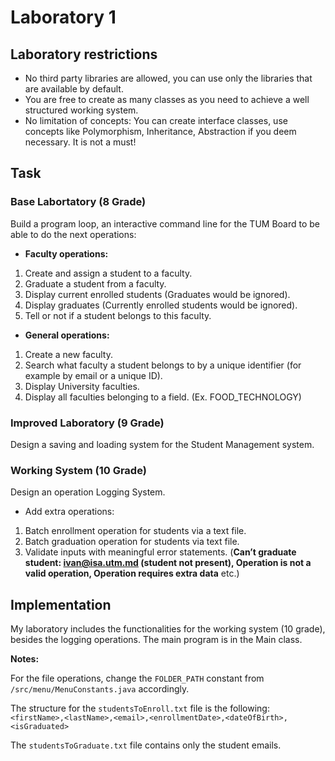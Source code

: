 # Laboratory 1

## Laboratory restrictions

- No third party libraries are allowed, you can use only the libraries that are available by default.
- You are free to create as many classes as you need to achieve a well structured working system.
- No limitation of concepts: You can create interface classes, use concepts like Polymorphism, Inheritance, Abstraction if you deem necessary. It is not a must!

## Task

### Base Labortatory (8 Grade)

Build a program loop, an interactive command line for the TUM Board to be able to do the next operations:

- **Faculty operations:**

1. Create and assign a student to a faculty.
2. Graduate a student from a faculty.
3. Display current enrolled students (Graduates would be ignored).
4. Display graduates (Currently enrolled students would be ignored).
5. Tell or not if a student belongs to this faculty.

- **General operations:**

1. Create a new faculty.
2. Search what faculty a student belongs to by a unique identifier (for example by email
   or a unique ID).
3. Display University faculties.
4. Display all faculties belonging to a field. (Ex. FOOD_TECHNOLOGY)

### Improved Laboratory (9 Grade)

Design a saving and loading system for the Student Management system.

### Working System (10 Grade)

Design an operation Logging System.

- Add extra operations:

1. Batch enrollment operation for students via a text file.
2. Batch graduation operation for students via text file.
3. Validate inputs with meaningful error statements. (**Can’t graduate student: ivan@isa.utm.md (student not present), Operation <operation> is not a valid operation, Operation requires extra data** etc.)

## Implementation

My laboratory includes the functionalities for the working system (10 grade), besides the logging operations. The main program is in the Main class.

**Notes:**

For the file operations, change the `FOLDER_PATH` constant from `/src/menu/MenuConstants.java` accordingly.

The structure for the `studentsToEnroll.txt` file is the following:
`<firstName>,<lastName>,<email>,<enrollmentDate>,<dateOfBirth>,<isGraduated>`

The `studentsToGraduate.txt` file contains only the student emails.
